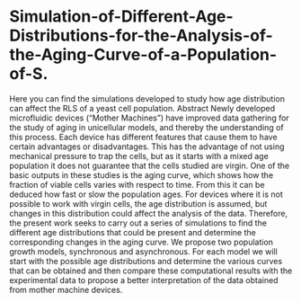 # Simulation-of-Different-Age-Distributions-for-the-Analysis-of-the-Aging-Curve-of-a-Population-of-S.
Here you can find the simulations developed to study how age distribution can affect the RLS of a yeast cell population. 
Abstract
Newly developed microfluidic devices (“Mother Machines”) have improved data gathering for the study of aging in unicellular models, and thereby the understanding of this process. Each device has different features that cause them to have certain advantages or disadvantages. This has the advantage of not using mechanical pressure to trap the cells, but as it starts with a mixed age population it does not guarantee that the cells studied are virgin. One of the basic outputs in these studies is the aging curve, which shows how the fraction of viable cells varies with respect to time. From this it can be deduced how fast or slow the population ages. For devices where it is not possible to work with virgin cells, the age distribution is assumed, but changes in this distribution could affect the analysis of the data. Therefore, the present work seeks to carry out a series of simulations to find the different age distributions that could be present and determine the corresponding changes in the aging curve. We propose two population growth models, synchronous and asynchronous. For each model we will start with the possible age distributions and determine the various curves that can be obtained and then compare these computational results with the experimental data to propose a better interpretation of the data obtained from mother machine devices.
